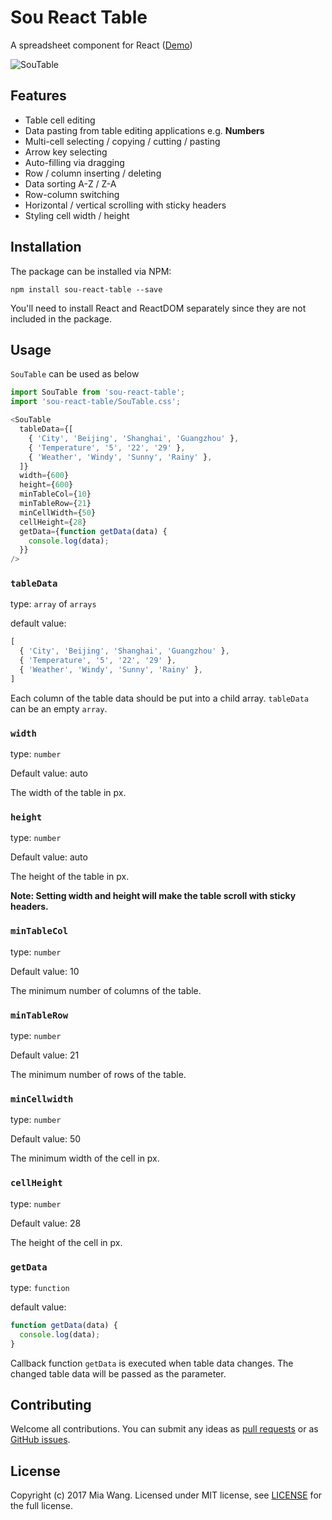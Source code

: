 
# Sou React Table

A spreadsheet component for React ([Demo](https://miadwang.github.io/sou-react-table/))

![SouTable](./screenshot.png?raw=true "SouTable")

## Features

- Table cell editing
- Data pasting from table editing applications e.g. **Numbers**
- Multi-cell selecting / copying / cutting / pasting
- Arrow key selecting
- Auto-filling via dragging
- Row / column inserting / deleting
- Data sorting A-Z / Z-A
- Row-column switching
- Horizontal / vertical scrolling with sticky headers
- Styling cell width / height 


## Installation

The package can be installed via NPM:

```
npm install sou-react-table --save
```

You'll need to install React and ReactDOM separately since they are not included in the package.


## Usage

`SouTable` can be used as below

```js
import SouTable from 'sou-react-table';
import 'sou-react-table/SouTable.css';

<SouTable
  tableData={[
    { 'City', 'Beijing', 'Shanghai', 'Guangzhou' },
    { 'Temperature', '5', '22', '29' },
    { 'Weather', 'Windy', 'Sunny', 'Rainy' },
  ]}
  width={600}
  height={600}
  minTableCol={10}
  minTableRow={21}
  minCellWidth={50}
  cellHeight={28}
  getData={function getData(data) {
    console.log(data);
  }}
/>
```

### `tableData`

type: `array` of `arrays`

default value:

```js
[
  { 'City', 'Beijing', 'Shanghai', 'Guangzhou' },
  { 'Temperature', '5', '22', '29' },
  { 'Weather', 'Windy', 'Sunny', 'Rainy' },
]
```

Each column of the table data should be put into a child array.
`tableData` can be an empty `array`.

### `width`

type: `number`

Default value: auto

The width of the table in px. 

### `height`

type: `number`

Default value: auto

The height of the table in px.

**Note: Setting width and height will make the table scroll with sticky headers.**

### `minTableCol`

type: `number`

Default value: 10

The minimum number of columns of the table.

### `minTableRow`

type: `number`

Default value: 21

The minimum number of rows of the table.

### `minCellwidth`

type: `number`

Default value: 50

The minimum width of the cell in px.

### `cellHeight`

type: `number`

Default value: 28

The height of the cell in px.

### `getData`

type: `function`

default value:

```js
function getData(data) {
  console.log(data);
}
```

Callback function `getData` is executed when table data changes. The changed table data will be passed as the parameter.


## Contributing

Welcome all contributions. You can submit any ideas as [pull requests](https://github.com/miadwang/sou-react-table/pulls) or as [GitHub issues](https://github.com/miadwang/sou-react-table/issues).

## License

Copyright (c) 2017 Mia Wang. Licensed under MIT license, see [LICENSE](LICENSE) for the full license.
